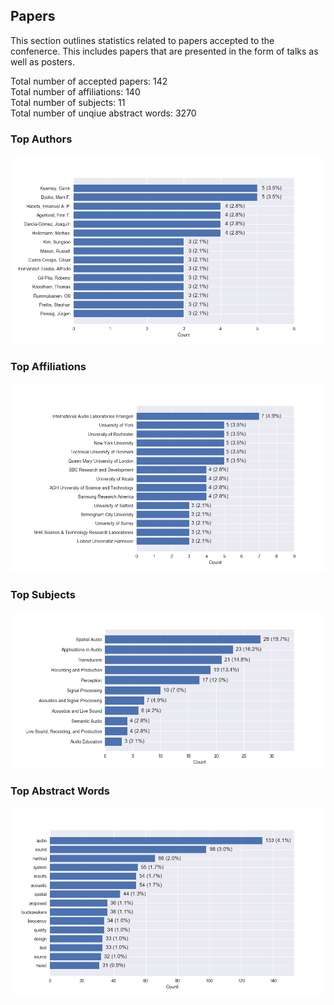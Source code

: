 
## Papers
This section outlines statistics related to papers accepted to the confenerce. This includes papers that are presented in the form of talks as well as posters. 

Total number of accepted papers: 142<br/>
Total number of affiliations: 140<br/>
Total number of subjects: 11<br/>
Total number of unqiue abstract words: 3270<br/>

### Top Authors

![authors](img/paper_authors.png) 

### Top Affiliations
![affiliations](img/paper_affiliations.png) 

### Top Subjects

![subjects](img/paper_subjects.png) 

### Top Abstract Words

![authors](img/abstract_words.png) 
